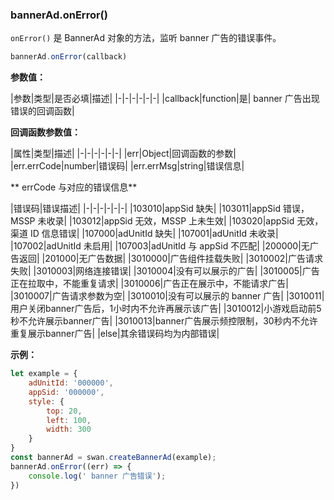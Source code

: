 ### bannerAd.onError()

`onError()` 是 BannerAd 对象的方法，监听 banner 广告的错误事件。

```js
bannerAd.onError(callback)
```

**参数值：**

|参数|类型|是否必填|描述|
|-|-|-|-|-|-|
|callback|function|是| banner 广告出现错误的回调函数|


**回调函数参数值：**

|属性|类型|描述|
|-|-|-|-|-|-|
|err|Object|回调函数的参数|
|err.errCode|number|错误码|
|err.errMsg|string|错误信息|


** errCode 与对应的错误信息**

|错误码|错误描述|
|-|-|-|-|-|-|
|103010|appSid 缺失|
|103011|appSid 错误，MSSP 未收录|
|103012|appSid 无效，MSSP 上未生效|
|103020|appSid 无效，渠道 ID 信息错误|
|107000|adUnitId 缺失|
|107001|adUnitId 未收录|
|107002|adUnitId 未启用|
|107003|adUnitId 与 appSid 不匹配|
|200000|无广告返回|
|201000|无广告数据|
|3010000|广告组件挂载失败|
|3010002|广告请求失败|
|3010003|网络连接错误|
|3010004|没有可以展示的广告|
|3010005|广告正在拉取中，不能重复请求|
|3010006|广告正在展示中，不能请求广告|
|3010007|广告请求参数为空|
|3010010|没有可以展示的 banner 广告|
|3010011|用户关闭banner广告后，1小时内不允许再展示该广告|
|3010012|小游戏启动前5秒不允许展示banner广告|
|3010013|banner广告展示频控限制，30秒内不允许重复展示banner广告|
|else|其余错误码均为内部错误|


**示例：**

```js
let example = {
    adUnitId: '000000',
    appSid: '000000',
    style: {
        top: 20,
        left: 100,
        width: 300
    }
}
const bannerAd = swan.createBannerAd(example);
bannerAd.onError((err) => {
    console.log(' banner 广告错误');
})

```
